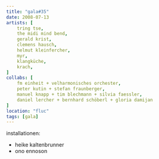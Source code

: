 ```yaml
---
title: "gala#35"
date: 2008-07-13
artists: [
    tring tse,
    the midi mind bend,
    gerald krist,
    clemens hausch,
    helmut kleinfercher,
    myr,
    klangküche,
    krach,
]
collabs: [
    fm einheit + velharmonisches orchester,
    peter kutin + stefan fraunberger,
    manuel knapp + tim blechmann + silvia faessler,
    daniel lercher + bernhard schöberl + gloria damijan
]
location: "fluc"
tags: [gala]
---
```

installationen:
- heike kaltenbrunner
- ono ennoson

<!-- {{< video "velak-gala-35.mp4" >}} -->
